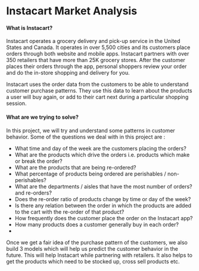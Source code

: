 # Instacart Market Analysis

#### What is Instacart?

Instacart operates a grocery delivery and pick-up service in the United States and Canada. It operates in over 5,500 cities and its customers place orders through both website and mobile apps. Instacart partners with over 350 retailers that have more than 25K grocery stores. After the customer places their orders through the app, personal shoppers review your order and do the in-store shopping and delivery for you.

Instacart uses the order data from the customers to be able to understand customer purchase patterns. They use this data to learn about the products a user will buy again, or add to their cart next during a particular shopping session.

#### What are we trying to solve?

In this project, we will try and understand some patterns in customer behavior. Some of the questions we deal with in this project are :

+ What time and day of the week are the customers placing the orders?
+ What are the products which drive the orders i.e. products which make or break the order?
+ What are the products that are being re-ordered?
+ What percentage of products being ordered are perishables / non-perishables?
+ What are the departments / aisles that have the most number of orders? and re-orders?
+ Does the re-order ratio of products change by time or day of the week?
+ Is there any relation between the order in which the products are added to the cart with the re-order of that product?
+ How frequently does the customer place the order on the Instacart app?
+ How many products does a customer generally buy in each order?
+ 
Once we get a fair idea of the purchase pattern of the customers, we also build 3 models which will help us predict the customer behavior in the future. This will help Instacart while partnering with retailers. It also helps to get the products which need to be stocked up, cross sell products etc.
